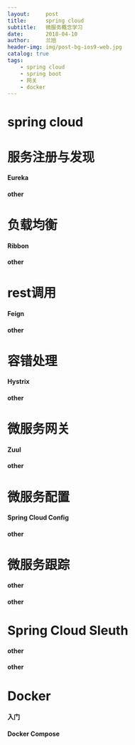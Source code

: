 ```yaml
---
layout:     post
title:      spring cloud
subtitle:   微服务概念学习
date:       2018-04-10
author:     兰旭
header-img: img/post-bg-ios9-web.jpg
catalog: true
tags:
    - spring cloud
    - spring boot
    - 网关
    - docker
---
```

# spring cloud

# 服务注册与发现

#### Eureka

#### other

# 负载均衡

#### Ribbon

#### other

# rest调用

#### Feign

#### other

# 容错处理

#### Hystrix

#### other

# 微服务网关

#### Zuul

#### other

# 微服务配置

#### Spring Cloud Config

#### other

# 微服务跟踪

#### other

#### other

# Spring Cloud Sleuth

#### other

#### other

# Docker

#### 入门

#### Docker Compose
